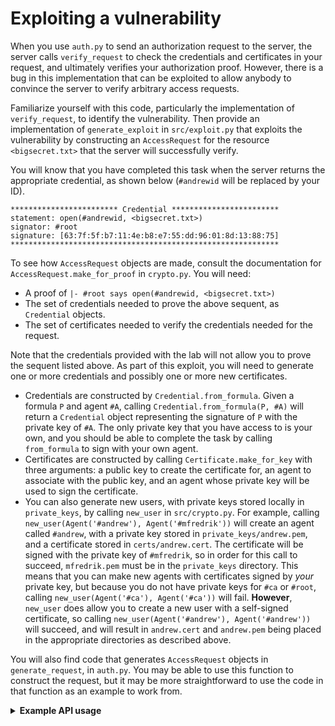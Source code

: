# Exploiting a vulnerability

When you use `auth.py` to send an authorization request to the server, the server calls `verify_request` to check the credentials and certificates in your request, and ultimately verifies your authorization proof. However, there is a bug in this implementation that can be exploited to allow anybody to convince the server to verify arbitrary access requests.

Familiarize yourself with this code, particularly the implementation of `verify_request`, to identify the vulnerability. Then provide an implementation of `generate_exploit` in `src/exploit.py` that exploits the vulnerability by constructing an `AccessRequest` for the resource `<bigsecret.txt>` that the server will successfully verify. 

You will know that you have completed this task when the server returns the appropriate credential, as shown below (`#andrewid` will be replaced by your ID).

```
************************ Credential ************************
statement: open(#andrewid, <bigsecret.txt>)
signator: #root
signature: [63:7f:5f:b7:11:4e:b8:e7:55:dd:96:01:8d:13:88:75]
************************************************************
```

To see how `AccessRequest` objects are made, consult the documentation for `AccessRequest.make_for_proof` in `crypto.py`. You will need:
* A proof of `|- #root says open(#andrewid, <bigsecret.txt>)`
* The set of credentials needed to prove the above sequent, as `Credential` objects.
* The set of certificates needed to verify the credentials needed for the request.

Note that the credentials provided with the lab will not allow you to prove the sequent listed above. As part of this exploit, you will need to generate one or more credentials and possibly one or more new certificates.
* Credentials are constructed by `Credential.from_formula`. Given a formula `P` and agent `#A`, calling `Credential.from_formula(P, #A)` will return a `Credential` object representing the signature of `P` with the private key of `#A`. The only private key that you have access to is your own, and you should be able to complete the task by calling `from_formula` to sign with your own agent.
* Certificates are constructed by calling `Certificate.make_for_key` with three arguments: a public key to create the certificate for, an agent to associate with the public key, and an agent whose private key will be used to sign the certificate.
* You can also generate new users, with private keys stored locally in `private_keys`, by calling `new_user` in `src/crypto.py`. For example, calling `new_user(Agent('#andrew'), Agent('#mfredrik'))` will create an agent called `#andrew`, with a private key stored in `private_keys/andrew.pem`, and a certificate stored in `certs/andrew.cert`. The certificate will be signed with the private key of `#mfredrik`, so in order for this call to succeed, `mfredrik.pem` must be in the `private_keys` directory. This means that you can make new agents with certificates signed by *your* private key, but because you do not have private keys for `#ca` or `#root`, calling `new_user(Agent('#ca'), Agent('#ca'))` will fail. **However**, `new_user` does allow you to create a new user with a self-signed certificate, so calling `new_user(Agent('#andrew'), Agent('#andrew'))` will succeed, and will result in `andrew.cert` and `andrew.pem` being placed in the appropriate directories as described above.

You will also find code that generates `AccessRequest` objects in `generate_request`, in `auth.py`. You may be able to use this function to construct the request, but it may be more straightforward to use the code in that function as an example to work from.

<details>
    <summary><b>Example API usage</b></summary>

To recap the APIs for creating credentials and agents described above, suppose that an agent `#andrew` (hypothetically) wished to use a policy which required that the "normal" certificate authority, `#ca`, in addition to their own "private" authority `#andrew_ca`, *both* issued certificates for a key before they were willing to trust it.
`#andrew` would begin by constructing a new agent to represent their private CA:
```
private_ca = new_user(Agent('#andrew_ca'), Agent('#andrew_ca'))
```
To have the private CA sign `#scotty`'s public key, they would load `#scotty`'s public key from their existing certificate, and construct a new certificate by signing it with the private CA's key:
```
scotty_normal_cert = Certificate.load_certificate(Agent('#scotty'))
scotty_private_cert = Certificate.make_for_key(scotty_normal_cert.public_key, Agent('#scotty'), Agent('#andrew_ca'))
```
This would yield a new certificate, stored in `scotty_private_cert`:
```
============================= Public Key Certificate =============================
key: [ae:dc:02:99:da:01:bd:ca:09:5f:6b:c8:90:b2:ff:e0]
agent: #scotty
*********************************** Credential ***********************************
statement: iskey(#scotty, [ae:dc:02:99:da:01:bd:ca:09:5f:6b:c8:90:b2:ff:e0])
signator: #andrew_ca
signature: [c9:b7:6c:35:1f:22:9d:35:27:78:5a:2b:86:09:59:c6]
**********************************************************************************
==================================================================================
```
`#andrew` might give them a credential that they are allowed to open a resource, created using `Credential.from_formula`:
```
scotty_cred = Credential.from_formula(parse('open(#scotty, <res>)'), Agent('#andrew'))
```
With this credential, `#scotty` could prove that they are able to access `<res>`, according to `#andrew`'s policy, and construct an access request that contains all of the necessary credentials.
```
pf = prove(parse('ca(#ca), ca(#andrew_ca), ... |- #andrew says open(#scotty, <res>)'))
andrew_cert = Certificate.load_certificate(Agent('#andrew'))
normal_ca = Certificate.load_certificate(Agent('#ca'))
request = AccessRequest.make_for_proof(pf, Agent('#scotty'), [scotty_cred], [scotty_normal_cert, scotty_private_cert, andrew_cert, normal_ca, private_ca])
```
This would yield the following access request.
```
<<<<<<<<<<<<<<<<<<<<<<<<<<<<<<<<<<<< Request <<<<<<<<<<<<<<<<<<<<<<<<<<<<<<<<<<<<<
signature:
*********************************** Credential ***********************************
statement: (#andrew says open(#scotty, <res>))
signator: #scotty
signature: [6b:84:0b:93:b8:9d:a9:1b:3b:0b:52:96:0e:e2:d7:b3]
**********************************************************************************

credentials:
*********************************** Credential ***********************************
statement: open(#scotty, <res>)
signator: #andrew
signature: [94:92:3c:37:a5:65:ec:c4:a5:8c:71:6a:37:9d:45:73]
**********************************************************************************

certificates:
============================= Public Key Certificate =============================
key: [68:d7:6c:b7:95:fb:a4:f7:a7:4f:12:44:6f:27:c5:40]
agent: #ca
*********************************** Credential ***********************************
statement: iskey(#ca, [68:d7:6c:b7:95:fb:a4:f7:a7:4f:12:44:6f:27:c5:40])
signator: #ca
signature: [52:9d:bf:45:d3:78:be:73:c0:33:57:b8:9f:df:fe:ca]
**********************************************************************************
==================================================================================
============================= Public Key Certificate =============================
key: [09:e7:53:10:07:50:de:25:7f:bc:9f:f2:94:b1:51:7f]
agent: #andrew_ca
*********************************** Credential ***********************************
statement: iskey(#andrew_ca, [09:e7:53:10:07:50:de:25:7f:bc:9f:f2:94:b1:51:7f])
signator: #andrew_ca
signature: [97:3c:4c:c4:70:12:cb:5f:2b:fb:04:11:9f:4c:40:c0]
**********************************************************************************
==================================================================================
============================= Public Key Certificate =============================
key: [62:da:f9:fd:d6:6d:89:62:cc:f7:65:f4:5d:6f:e3:cb]
agent: #andrew
*********************************** Credential ***********************************
statement: iskey(#andrew, [62:da:f9:fd:d6:6d:89:62:cc:f7:65:f4:5d:6f:e3:cb])
signator: #ca
signature: [df:3c:72:1f:2e:1a:41:6b:31:34:e7:8e:b3:fc:88:ef]
**********************************************************************************
==================================================================================
============================= Public Key Certificate =============================
key: [5a:e0:7b:85:39:93:da:aa:e9:c3:ec:13:4c:f5:46:81]
agent: #scotty
*********************************** Credential ***********************************
statement: iskey(#scotty, [5a:e0:7b:85:39:93:da:aa:e9:c3:ec:13:4c:f5:46:81])
signator: #ca
signature: [48:e6:7f:c7:38:a5:4b:d2:49:dc:0d:62:0e:d3:44:92]
**********************************************************************************
==================================================================================
============================= Public Key Certificate =============================
key: [5a:e0:7b:85:39:93:da:aa:e9:c3:ec:13:4c:f5:46:81]
agent: #scotty
*********************************** Credential ***********************************
statement: iskey(#scotty, [5a:e0:7b:85:39:93:da:aa:e9:c3:ec:13:4c:f5:46:81])
signator: #andrew_ca
signature: [b0:8a:f0:35:a4:ec:60:57:e6:9b:04:15:b8:0a:35:05]
**********************************************************************************
==================================================================================
>>>>>>>>>>>>>>>>>>>>>>>>>>>>>>>>>>>>>>>>>>>>>>>>>>>>>>>>>>>>>>>>>>>>>>>>>>>>>>>>>>
```
</details>